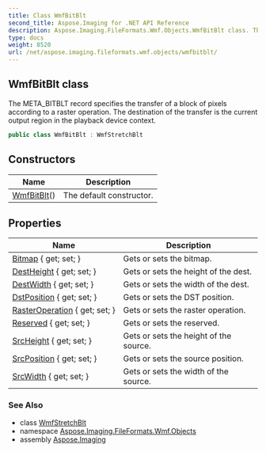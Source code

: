 ```yaml
---
title: Class WmfBitBlt
second_title: Aspose.Imaging for .NET API Reference
description: Aspose.Imaging.FileFormats.Wmf.Objects.WmfBitBlt class. The META_BITBLT record specifies the transfer of a block of pixels according to a raster operation. The destination of the transfer is the current output region in the playback device context
type: docs
weight: 8520
url: /net/aspose.imaging.fileformats.wmf.objects/wmfbitblt/
---
```

## WmfBitBlt class

The META_BITBLT record specifies the transfer of a block of pixels according to a raster operation. The destination of the transfer is the current output region in the playback device context.

```csharp
public class WmfBitBlt : WmfStretchBlt
```

## Constructors

| Name | Description |
| --- | --- |
| [WmfBitBlt](wmfbitblt/)() | The default constructor. |

## Properties

| Name | Description |
| --- | --- |
| [Bitmap](../../aspose.imaging.fileformats.wmf.objects/wmfstretchblt/bitmap/) { get; set; } | Gets or sets the bitmap. |
| [DestHeight](../../aspose.imaging.fileformats.wmf.objects/wmfstretchblt/destheight/) { get; set; } | Gets or sets the height of the dest. |
| [DestWidth](../../aspose.imaging.fileformats.wmf.objects/wmfstretchblt/destwidth/) { get; set; } | Gets or sets the width of the dest. |
| [DstPosition](../../aspose.imaging.fileformats.wmf.objects/wmfstretchblt/dstposition/) { get; set; } | Gets or sets the DST position. |
| [RasterOperation](../../aspose.imaging.fileformats.wmf.objects/wmfstretchblt/rasteroperation/) { get; set; } | Gets or sets the raster operation. |
| [Reserved](../../aspose.imaging.fileformats.wmf.objects/wmfstretchblt/reserved/) { get; set; } | Gets or sets the reserved. |
| [SrcHeight](../../aspose.imaging.fileformats.wmf.objects/wmfstretchblt/srcheight/) { get; set; } | Gets or sets the height of the source. |
| [SrcPosition](../../aspose.imaging.fileformats.wmf.objects/wmfstretchblt/srcposition/) { get; set; } | Gets or sets the source position. |
| [SrcWidth](../../aspose.imaging.fileformats.wmf.objects/wmfstretchblt/srcwidth/) { get; set; } | Gets or sets the width of the source. |

### See Also

* class [WmfStretchBlt](../wmfstretchblt/)
* namespace [Aspose.Imaging.FileFormats.Wmf.Objects](../../aspose.imaging.fileformats.wmf.objects/)
* assembly [Aspose.Imaging](../../)



